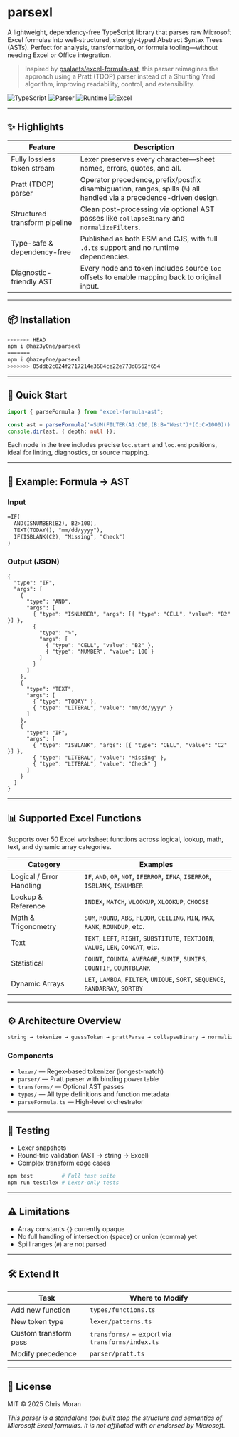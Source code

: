 # parsexl

A lightweight, dependency-free TypeScript library that parses raw Microsoft Excel formulas into well‑structured, strongly‑typed Abstract Syntax Trees (ASTs). Perfect for analysis, transformation, or formula tooling—without needing Excel or Office integration.

> Inspired by [psalaets/excel-formula-ast](https://github.com/psalaets/excel-formula-ast), this parser reimagines the approach using a Pratt (TDOP) parser instead of a Shunting Yard algorithm, improving readability, control, and extensibility.

![TypeScript](https://img.shields.io/badge/Language-TypeScript-3178C6?style=flat&logo=typescript&logoColor=white)
![Parser](<https://img.shields.io/badge/Parser-Pratt%20(TDOP)-blueviolet>)
![Runtime](https://img.shields.io/badge/Runtime-0%20Dependencies-lightgrey)
![Excel](https://img.shields.io/badge/Excel-Compatible-yellowgreen)

---

## ✨ Highlights

| Feature                       | Description                                                                                                          |
| ----------------------------- | -------------------------------------------------------------------------------------------------------------------- |
| Fully lossless token stream   | Lexer preserves every character—sheet names, errors, quotes, and all.                                                |
| Pratt (TDOP) parser           | Operator precedence, prefix/postfix disambiguation, ranges, spills (`%`) all handled via a precedence-driven design. |
| Structured transform pipeline | Clean post-processing via optional AST passes like `collapseBinary` and `normalizeFilters`.                          |
| Type-safe & dependency-free   | Published as both ESM and CJS, with full `.d.ts` support and no runtime dependencies.                                |
| Diagnostic-friendly AST       | Every node and token includes source `loc` offsets to enable mapping back to original input.                         |

---

## 📦 Installation

```bash
<<<<<<< HEAD
npm i @haz3y0ne/parsexl
=======
npm i @hazey0ne/parsexl
>>>>>>> 05ddb2c024f2717214e3684ce22e778d8562f654
```

---

## 🚀 Quick Start

```ts
import { parseFormula } from "excel-formula-ast";

const ast = parseFormula('=SUM(FILTER(A1:C10,(B:B="West")*(C:C>1000)))');
console.dir(ast, { depth: null });
```

Each node in the tree includes precise `loc.start` and `loc.end` positions, ideal for linting, diagnostics, or source mapping.

---

## 🧐 Example: Formula → AST

### Input

```txt
=IF(
  AND(ISNUMBER(B2), B2>100),
  TEXT(TODAY(), "mm/dd/yyyy"),
  IF(ISBLANK(C2), "Missing", "Check")
)
```

### Output (JSON)

```jsonc
{
  "type": "IF",
  "args": [
    {
      "type": "AND",
      "args": [
        { "type": "ISNUMBER", "args": [{ "type": "CELL", "value": "B2" }] },
        {
          "type": ">",
          "args": [
            { "type": "CELL", "value": "B2" },
            { "type": "NUMBER", "value": 100 }
          ]
        }
      ]
    },
    {
      "type": "TEXT",
      "args": [
        { "type": "TODAY" },
        { "type": "LITERAL", "value": "mm/dd/yyyy" }
      ]
    },
    {
      "type": "IF",
      "args": [
        { "type": "ISBLANK", "args": [{ "type": "CELL", "value": "C2" }] },
        { "type": "LITERAL", "value": "Missing" },
        { "type": "LITERAL", "value": "Check" }
      ]
    }
  ]
}
```

---

## 📊 Supported Excel Functions

Supports over 50 Excel worksheet functions across logical, lookup, math, text, and dynamic array categories.

| Category                 | Examples                                                                          |
| ------------------------ | --------------------------------------------------------------------------------- |
| Logical / Error Handling | `IF`, `AND`, `OR`, `NOT`, `IFERROR`, `IFNA`, `ISERROR`, `ISBLANK`, `ISNUMBER`     |
| Lookup & Reference       | `INDEX`, `MATCH`, `VLOOKUP`, `XLOOKUP`, `CHOOSE`                                  |
| Math & Trigonometry      | `SUM`, `ROUND`, `ABS`, `FLOOR`, `CEILING`, `MIN`, `MAX`, `RANK`, `ROUNDUP`, etc.  |
| Text                     | `TEXT`, `LEFT`, `RIGHT`, `SUBSTITUTE`, `TEXTJOIN`, `VALUE`, `LEN`, `CONCAT`, etc. |
| Statistical              | `COUNT`, `COUNTA`, `AVERAGE`, `SUMIF`, `SUMIFS`, `COUNTIF`, `COUNTBLANK`          |
| Dynamic Arrays           | `LET`, `LAMBDA`, `FILTER`, `UNIQUE`, `SORT`, `SEQUENCE`, `RANDARRAY`, `SORTBY`    |

---

## ⚙️ Architecture Overview

```bash
string → tokenize → guessToken → prattParse → collapseBinary → normalizeFilters → AST
```

### Components

- `lexer/` — Regex-based tokenizer (longest-match)
- `parser/` — Pratt parser with binding power table
- `transforms/` — Optional AST passes
- `types/` — All type definitions and function metadata
- `parseFormula.ts` — High-level orchestrator

---

## 📅 Testing

- Lexer snapshots
- Round‑trip validation (AST → string → Excel)
- Complex transform edge cases

```bash
npm test         # Full test suite
npm run test:lex # Lexer-only tests
```

---

## ⚠️ Limitations

- Array constants `{}` currently opaque
- No full handling of intersection (space) or union (comma) yet
- Spill ranges (`#`) are not parsed

---

## 🛠️ Extend It

| Task                  | Where to Modify                                  |
| --------------------- | ------------------------------------------------ |
| Add new function      | `types/functions.ts`                             |
| New token type        | `lexer/patterns.ts`                              |
| Custom transform pass | `transforms/` + export via `transforms/index.ts` |
| Modify precedence     | `parser/pratt.ts`                                |

---

## 📄 License

MIT © 2025 Chris Moran

_This parser is a standalone tool built atop the structure and semantics of Microsoft Excel formulas. It is not affiliated with or endorsed by Microsoft._
